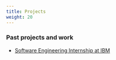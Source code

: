 ```yaml
---
title: Projects
weight: 20
---
```


### Past projects and work

- [Software Engineering Internship at IBM](https://www.linkedin.com/in/sergioriveralopez/overlay/experience/1804716057/multiple-media-viewer/?profileId=ACoAACjI8hQB44fsMbWbEff-PwbUMUabCqOTN6w&treasuryMediaId=1635515479798)
